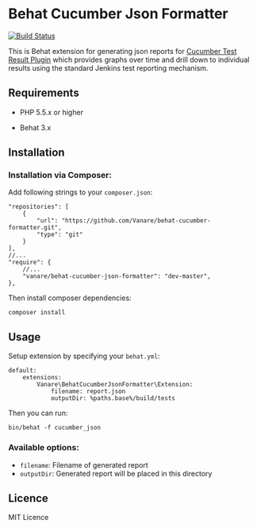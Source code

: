 # Behat Cucumber Json Formatter 

[![Build Status](https://travis-ci.org/adamculp/api-consumer.svg?branch=master)](https://travis-ci.org/adamculp/api-consumer)

This is Behat extension for generating json reports for [Cucumber Test Result Plugin](https://github.com/jenkinsci/cucumber-testresult-plugin/) which provides graphs over time and drill down to individual results using the standard Jenkins test reporting mechanism.

## Requirements

- PHP 5.5.x or higher

- Behat 3.x

## Installation

### Installation via Composer:

Add following strings to your `composer.json`:

```
"repositories": [
    {
        "url": "https://github.com/Vanare/behat-cucumber-formatter.git",
        "type": "git"
    }
],
//...
"require": {
    //...
    "vanare/behat-cucumber-json-formatter": "dev-master",
},
```

Then install composer dependencies:

```
composer install
```

## Usage

Setup extension by specifying your `behat.yml`:

```
default:
    extensions:
        Vanare\BehatCucumberJsonFormatter\Extension:
            filename: report.json
            outputDir: %paths.base%/build/tests
```

Then you can run:

```
bin/behat -f cucumber_json
```

### Available options:

- `filename`: Filename of generated report
- `outputDir`: Generated report will be placed in this directory

## Licence

MIT Licence